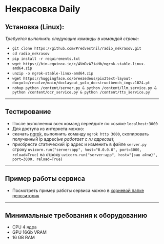 # Некрасовка Daily

## Установка (Linux):

*Требуется выполнить следующие команды в командой строке:*
- `git clone https://github.com/Predvestnil/radio_nekrasov.git`
- `cd radio_nekrasov`
- `pip install -r requirements.txt`
- `wget https://bin.equinox.io/c/4VmDzA7iaHb/ngrok-stable-linux-amd64.zip`
- `unzip -o ngrok-stable-linux-amd64.zip`
- `wget https://huggingface.co/breezedeus/pix2text-layout-docyolo/resolve/main/doclayout_yolo_docstructbench_imgsz1024.pt`
- `nohup python /content/server.py & python /content/llm_service.py & python /content/ocr_service.py & python /content/tts_service.py`

---

## Тестирование

- После выполнения всех команд перейдите по ссылке `localhost:3000`
- Для доступа из интернета можно: 
- скачать [ngrok](https://www.ngrok.com/), выполнить команду `ngrok http 3000`, скопировать полученный ip адрес(_не работает с ru адресов_); 
- приобрести статический ip адрес и изменить в файле `server.py` строку `uvicorn.run("server:app", host="0.0.0.0", port=3000, reload=True)` на строку `uvicorn.run("server:app", host="{ваш айпи}", port=3000, reload=True)`

---

## Пример работы сервиса

- Посмотреть пример работы сервиса можно в [корневой папке репозитория]()

---

## Минимальные требования к оборудованию
- CPU 4 ядра
- GPU 16Gb VRAM
- 16 GB RAM
